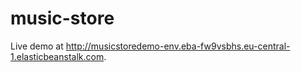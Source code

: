 # music-store

Live demo at http://musicstoredemo-env.eba-fw9vsbhs.eu-central-1.elasticbeanstalk.com.
